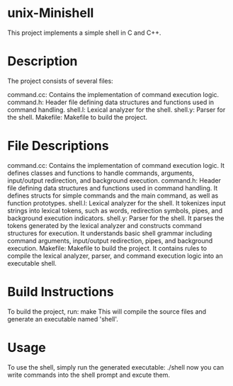 # unix-Minishell
This project implements a simple shell in C and C++.

# Description
The project consists of several files:

command.cc: Contains the implementation of command execution logic.
command.h: Header file defining data structures and functions used in command handling.
shell.l: Lexical analyzer for the shell.
shell.y: Parser for the shell.
Makefile: Makefile to build the project.
# File Descriptions
command.cc: Contains the implementation of command execution logic. It defines classes and functions to handle commands, arguments, input/output redirection, and background execution.
command.h: Header file defining data structures and functions used in command handling. It defines structs for simple commands and the main command, as well as function prototypes.
shell.l: Lexical analyzer for the shell. It tokenizes input strings into lexical tokens, such as words, redirection symbols, pipes, and background execution indicators.
shell.y: Parser for the shell. It parses the tokens generated by the lexical analyzer and constructs command structures for execution. It understands basic shell grammar including command arguments, input/output redirection, pipes, and background execution.
Makefile: Makefile to build the project. It contains rules to compile the lexical analyzer, parser, and command execution logic into an executable shell.
# Build Instructions
To build the project, run:
make
This will compile the source files and generate an executable named 'shell'.

# Usage
To use the shell, simply run the generated executable: ./shell
now you can write commands into the shell prompt and excute them.

